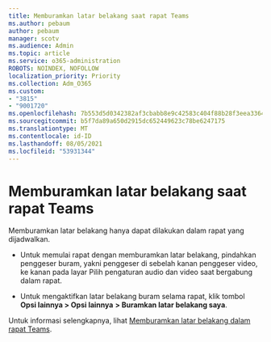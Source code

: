 ```yaml
---
title: Memburamkan latar belakang saat rapat Teams
ms.author: pebaum
author: pebaum
manager: scotv
ms.audience: Admin
ms.topic: article
ms.service: o365-administration
ROBOTS: NOINDEX, NOFOLLOW
localization_priority: Priority
ms.collection: Adm_O365
ms.custom:
- "3815"
- "9001720"
ms.openlocfilehash: 7b553d5d0342382af3cbabb8e9c42583c404f88b28f3eea33642baef2863dcd7
ms.sourcegitcommit: b5f7da89a650d2915dc652449623c78be6247175
ms.translationtype: MT
ms.contentlocale: id-ID
ms.lasthandoff: 08/05/2021
ms.locfileid: "53931344"
---
```

# <a name="blur-your-background-in-a-teams-meeting"></a>Memburamkan latar belakang saat rapat Teams

Memburamkan latar belakang hanya dapat dilakukan dalam rapat yang dijadwalkan.

- Untuk memulai rapat dengan memburamkan latar belakang, pindahkan penggeser buram, yakni penggeser di sebelah kanan penggeser video, ke kanan pada layar Pilih pengaturan audio dan video saat bergabung dalam rapat.

- Untuk mengaktifkan latar belakang buram selama rapat, klik tombol **Opsi lainnya > Opsi lainnya** **> Buramkan latar belakang saya**.

Untuk informasi selengkapnya, lihat [Memburamkan latar belakang dalam rapat Teams](https://support.office.com/article/Blur-your-background-in-a-Teams-meeting-f77a2381-443a-499d-825e-509a140f4780).